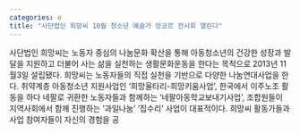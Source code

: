 ```yaml
---
categories: e
title: "사단법인 희망씨 10월 청소년 예술가 앙코르 전시회 열린다"
---
```

사단법인 희망씨는 노동자 중심의 나눔문화 확산을 통해 아동청소년의 건강한 성장과 발달을 지원하고 더불어 사는 삶을 실천하는 생활문화운동을 한다는 목적으로 2013년 11월3일 설립됐다. 희망씨는 노동자들의 직접 실천을 기반으로 다양한 나눔연대사업을 한다. 취약계층 아동청소년 지원사업인 ‘희망울타리-희망키움사업’, 한국에서 이주노조 활동을 하다 네팔로 귀환한 노동자들과 함께하는 ‘네팔아동학교보내기사업’, 조합원들이 지역사회에서 함께 진행하는 ‘과일나눔’ ‘집수리’ 사업이 대표적이다. 희망씨 활동가들과 사업 참여자들이 자신의 경험을 공